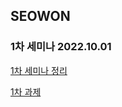## SEOWON

### 1차 세미나 2022.10.01

[1차 세미나 정리](https://tjdnjs.github.io/sopt/sopt2/)

[1차 과제](https://github.com/IN-SOPT-SERVER/SeoWon/tree/checker/1st-week-task)
